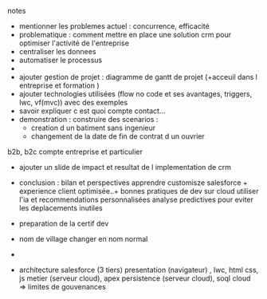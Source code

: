 notes
- mentionner les problemes actuel : concurrence, efficacité
- problematique : comment mettre en place une solution crm pour optimiser l'activité de l'entreprise
- centraliser les donnees
- automatiser le processus
- 
- ajouter gestion de projet : diagramme de gantt de projet (+acceuil dans l entreprise et formation )
- ajouter technologies utilisées (flow no code et ses avantages, triggers, lwc, vf(mvc)) avec des exemples
- savoir expliquer c est quoi compte contact...
- demonstration : construire des scenarios : 
    - creation d un batiment sans ingenieur
    - changement de la date de fin de contrat d un ouvrier

b2b, b2c compte entreprise et particulier
- ajouter un slide de impact et resultat de l implementation de crm

- conclusion : bilan et perspectives
apprendre customisze salesforce + experience client optimisée..+ bonnes pratiques de dev sur cloud
utiliser l'ia et recommendations personnalisées
analyse predictives pour eviter les deplacements inutiles



- preparation de la certif dev
- nom de village changer en nom normal
- 
- architecture salesforce (3 tiers) 
presentation (navigateur) ,  lwc, html css, js
metier (serveur cloud), apex
persistence (serveur cloud), soql
cloud => limites de gouvenances